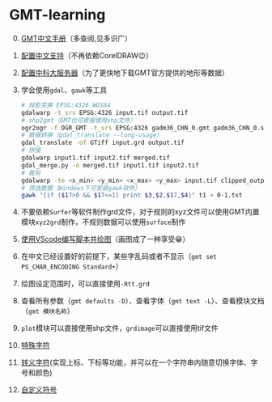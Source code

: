 # GMT-learning

0. [GMT中文手册](https://docs.gmt-china.org/6.2/)（多查阅,见多识广）

1. [配置中文支持](https://docs.gmt-china.org/6.2/chinese/windows/)（不再依赖CorelDRAW😉）

2. [配置中科大服务器](https://docs.gmt-china.org/latest/conf/misc/)（为了更快地下载GMT官方提供的地形等数据）

3. 学会使用`gdal`、`gawk`等工具
    ```bash
    # 投影变换 EPSG:4326 WGS84
    gdalwarp -t_srs EPSG:4326 input.tif output.tif
    # shp2gmt（GMT也可直接使用shp文件）
    ogr2ogr -f OGR_GMT -t_srs EPSG:4326 gadm36_CHN_0.gmt gadm36_CHN_0.shp
    # 数据转换（gdal_translate --long-usage）
    gdal_translate -of GTiff input.grd output.tif
    # 拼接
    gdalwarp input1.tif input2.tif merged.tif
    gdal_merge.py -o merged.tif input1.tif input2.tif
    # 裁剪
    gdalwarp -te <x_min> <y_min> <x_max> <y_max> input.tif clipped_output.tif
    # 筛选数据（Windows下可安装gawk软件）
    gawk "{if ($17>0 && $17<=1) print $3,$2,$17,$4}" t1 > 0-1.txt
    ```

4. 不要依赖`Surfer`等软件制作grd文件，对于规则的xyz文件可以使用GMT内置模块`xyz2grd`制作，不规则数据可以使用`surface`制作

5. [使用VScode编写脚本并绘图](https://gmt-china.org/blog/vscode-usage/)（画图成了一种享受😁）

6. 在中文已经设置好的前提下，某些字乱码或者不显示（`gmt set PS_CHAR_ENCODING Standard+`）

7. 绘图设定范围时，可以直接使用`-Rtt.grd`

8. 查看所有参数（`gmt defaults -D`）、查看字体（`gmt text -L`）、查看模块文档（`gmt 模块名称`）

9. `plot`模块可以直接使用shp文件，`grdimage`可以直接使用tif文件

10. [特殊字符](https://docs.gmt-china.org/6.2/basis/special-character/)

11. [转义字符](https://docs.gmt-china.org/6.2/basis/escape-character/)(实现上标、下标等功能，并可以在一个字符串内随意切换字体、字号和颜色)

12. [自定义符号](https://docs.gmt-china.org/latest/module/plot/#gmt)